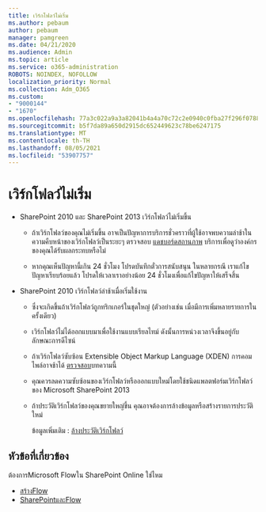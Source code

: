 ```yaml
---
title: เวิร์กโฟลว์ไม่เริ่ม
ms.author: pebaum
author: pebaum
manager: pamgreen
ms.date: 04/21/2020
ms.audience: Admin
ms.topic: article
ms.service: o365-administration
ROBOTS: NOINDEX, NOFOLLOW
localization_priority: Normal
ms.collection: Adm_O365
ms.custom:
- "9000144"
- "1670"
ms.openlocfilehash: 77a3c022a9a3a82041b4a4a70c72c2e0940c0fba27f296f07881e3abebf1e464
ms.sourcegitcommit: b5f7da89a650d2915dc652449623c78be6247175
ms.translationtype: MT
ms.contentlocale: th-TH
ms.lasthandoff: 08/05/2021
ms.locfileid: "53907757"
---
```

# <a name="workflow-is-not-starting"></a>เวิร์กโฟลว์ไม่เริ่ม

- SharePoint 2010 และ SharePoint 2013 เวิร์กโฟลว์ไม่เริ่มขึ้น

    - ถ้าเวิร์กโฟลว์ของคุณไม่เริ่มขึ้น อาจเป็นปัญหาการบริการชั่วคราวที่ผู้ใช้อาจพบความล่าช้าในความคืบหน้าของเวิร์กโฟลว์เป็นระยะๆ ตรวจสอบ [แดชบอร์ดสถานภาพ](https://admin.microsoft.com/AdminPortal/Home/servicehealth) บริการเพื่อดูว่าองค์กรของคุณได้รับผลกระทบหรือไม่

    - หากคุณเห็นปัญหานี้เกิน 24 ชั่วโมง โปรดบันทึกตั๋วการสนับสนุน ในหลายกรณี เราแก้ไขปัญหาเรียบร้อยแล้ว โปรดให้เวลาเราอย่างน้อย 24 ชั่วโมงเพื่อแก้ไขปัญหาให้เสร็จสิ้น

- SharePoint 2010 เวิร์กโฟลว์ล่าช้าเมื่อเริ่มใช้งาน

    - ซึ่งจะเกิดขึ้นถ้าเวิร์กโฟลว์ถูกทริกเกอร์ในชุดใหญ่ (ตัวอย่างเช่น เมื่อมีการเพิ่มหลายรายการในครั้งเดียว)

    - เวิร์กโฟลว์ไม่ได้ออกแบบมาเพื่อใช้งานแบบเรียลไทม์ ดังนั้นการหน่วงเวลาจึงขึ้นอยู่กับลักษณะการดีไซน์

   -  ถ้าเวิร์กโฟลว์ซับซ้อน Extensible Object Markup Language (XDEN) การคอมไพล์อาจช้าได้ [ตรวจสอบ](https://support.microsoft.com//kb/3043697)บทความนี้

    - คุณควรลดความซับซ้อนของเวิร์กโฟลว์หรือออกแบบใหม่โดยใช้ชนิดแพลตฟอร์มเวิร์กโฟลว์ของ Microsoft SharePoint 2013

    - ถ้าประวัติเวิร์กโฟลว์ของคุณขยายใหญ่ขึ้น คุณอาจต้องการล้างข้อมูลหรือสร้างรายการประวัติใหม่

        ข้อมูลเพิ่มเติม : [ล้างประวัติเวิร์กโฟลว์](https://blogs.technet.microsoft.com/marj/2015/08/07/sharepoint-2010-workflows-best-practice-purge-workflow-history-list-items/)


## <a name="related-topics"></a>หัวข้อที่เกี่ยวข้อง
ต้องการMicrosoft Flowใน SharePoint Online ใช่ไหม
- [สร้างFlow](https://support.office.com/article/Create-a-flow-for-a-list-or-library-in-SharePoint-Online-or-OneDrive-for-Business-a9c3e03b-0654-46af-a254-20252e580d01) 
- [SharePointและFlow](https://flow.microsoft.com/blog/sharepoint-and-flow/) 
